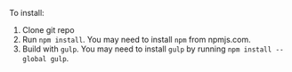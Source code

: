 To install:

1. Clone git repo
2. Run `npm install`. You may need to install `npm` from npmjs.com.
3. Build with `gulp`. You may need to install `gulp` by running `npm install --global gulp`.
